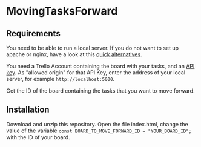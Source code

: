 # MovingTasksForward


## Requirements
You need to be able to run a local server. If you do not want to set up apache or nginx, have a look at this [quick alternatives](https://github.com/processing/p5.js/wiki/Local-server).

You need a Trello Account containing the board with your tasks, and an [API key](https://trello.com/app-key). As "allowed origin" for that API Key, enter the address of your local server, for example `http://localhost:5000`.

Get the ID of the board containing the tasks that you want to move forward.

## Installation
Download and unzip this repository. Open the file index.html, change the value of the variable `const BOARD_TO_MOVE_FORWARD_ID = "YOUR_BOARD_ID";` with the ID of your board.

